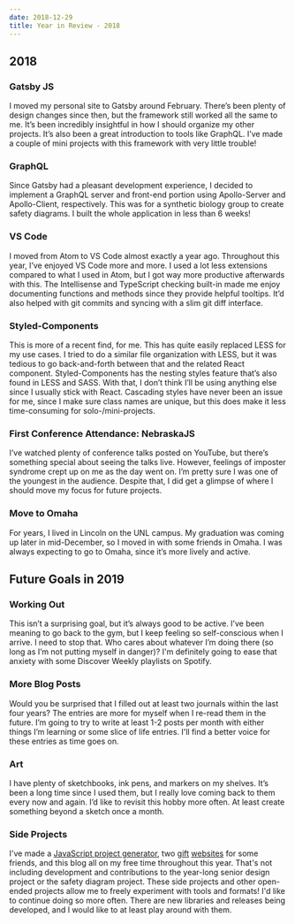 ```yaml
---
date: 2018-12-29
title: Year in Review - 2018
---
```


## 2018

### Gatsby JS

I moved my personal site to Gatsby around February. There’s been plenty of
design changes since then, but the framework still worked all the same to me.
It’s been incredibly insightful in how I should organize my other projects. It’s
also been a great introduction to tools like GraphQL. I’ve made a couple of mini
projects with this framework with very little trouble!

### GraphQL

Since Gatsby had a pleasant development experience, I decided to implement a
GraphQL server and front-end portion using Apollo-Server and Apollo-Client,
respectively. This was for a synthetic biology group to create safety diagrams.
I built the whole application in less than 6 weeks!

### VS Code

I moved from Atom to VS Code almost exactly a year ago. Throughout this year,
I’ve enjoyed VS Code more and more. I used a lot less extensions compared to
what I used in Atom, but I got way more productive afterwards with this. The
Intellisense and TypeScript checking built-in made me enjoy documenting
functions and methods since they provide helpful tooltips. It’d also helped with
git commits and syncing with a slim git diff interface.

### Styled-Components

This is more of a recent find, for me. This has quite easily replaced LESS for
my use cases. I tried to do a similar file organization with LESS, but it was
tedious to go back-and-forth between that and the related React component.
Styled-Components has the nesting styles feature that’s also found in LESS and
SASS. With that, I don’t think I’ll be using anything else since I usually stick
with React. Cascading styles have never been an issue for me, since I make sure
class names are unique, but this does make it less time-consuming for
solo-/mini-projects.

### First Conference Attendance: NebraskaJS

I’ve watched plenty of conference talks posted on YouTube, but there’s something
special about seeing the talks live. However, feelings of imposter syndrome
crept up on me as the day went on. I’m pretty sure I was one of the youngest in
the audience. Despite that, I did get a glimpse of where I should move my focus
for future projects.

### Move to Omaha

For years, I lived in Lincoln on the UNL campus. My graduation was coming up
later in mid-December, so I moved in with some friends in Omaha. I was always
expecting to go to Omaha, since it’s more lively and active.

## Future Goals in 2019

### Working Out

This isn’t a surprising goal, but it’s always good to be active. I’ve been
meaning to go back to the gym, but I keep feeling so self-conscious when I
arrive. I need to stop that. Who cares about whatever I’m doing there (so long
as I’m not putting myself in danger)? I'm definitely going to ease that anxiety
with some Discover Weekly playlists on Spotify.

### More Blog Posts

Would you be surprised that I filled out at least two journals within the last
four years? The entries are more for myself when I re-read them in the future.
I’m going to try to write at least 1-2 posts per month with either things I’m
learning or some slice of life entries. I'll find a better voice for these
entries as time goes on.

### Art

I have plenty of sketchbooks, ink pens, and markers on my shelves. It’s been a
long time since I used them, but I really love coming back to them every now and
again. I’d like to revisit this hobby more often. At least create something
beyond a sketch once a month.

### Side Projects

I've made a
[JavaScript project generator](https://www.npmjs.com/package/generator-lionbyte),
two [gift](https://soft-sight.netlify.com/)
[websites](https://festive-carson-768b57.netlify.com/) for some friends, and
this blog all on my free time throughout this year. That's not including
development and contributions to the year-long senior design project or the
safety diagram project. These side projects and other open-ended projects allow
me to freely experiment with tools and formats! I'd like to continue doing so
more often. There are new libraries and releases being developed, and I would
like to at least play around with them.
